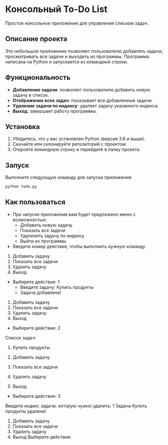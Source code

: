 # Консольный To-Do List

Простое консольное приложение для управления списком задач.

## Описание проекта

Это небольшое приложение позволяет пользователю добавлять задачи, просматривать все задачи и выходить из программы. Программа написана на Python и запускается из командной строки.

## Функциональность

- **Добавление задачи**: позволяет пользователю добавить новую задачу в список.
- **Отображение всех задач**: показывает все добавленные задачи.
- **Удаление задачи по индексу**: удаляет задачу указанного индекса.
- **Выход**: завершает работу программы.

## Установка

1. Убедитесь, что у вас установлен Python (версия 3.6 и выше).
2. Скачайте или склонируйте репозиторий с проектом.
3. Откройте командную строку и перейдите в папку проекта.

## Запуск

Выполните следующую команду для запуска приложения:

```bash
python todo.py
```

## Как пользоваться

- При запуске приложения вам будет предложено меню с возможностью:
    - Добавить новую задачу
    - Показать все задачи
    - Удаленить задачу по индексу
    - Выйти из программы
- Введите номер действия, чтобы выполнить нужную команду.
1. Добавить задачу
2. Показать все задачи
3. Удалить задачу
4. Выход

- Выберите действие: 1
    - Введите задачу: Купить продукты
    - Задача добавлена!

1. Добавить задачу
2. Показать все задачи
3. Удалить задачу
4. Выход

- Выберите действие: 2

Список задач:
1. Купить продукты

1. Добавить задачу
2. Показать все задачи
3. Удалить задачу
4. Выход
   
- Выберите действие: 3

Введите индекс задачи, которую нужно удалить: 1
Задача Купить продукты удалена!

1. Добавить задачу
2. Показать все задачи
3. Удалить задачу
4. Выход
Выберите действие:


